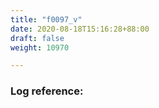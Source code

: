 ```yaml
---
title: "f0097_v"
date: 2020-08-18T15:16:28+88:00
draft: false
weight: 10970

---
```


### Log reference: <no value>

```
